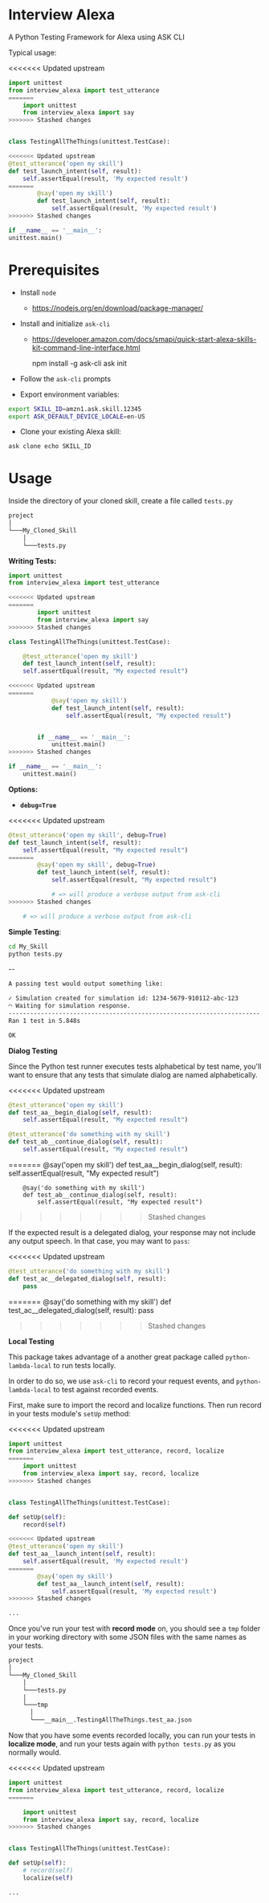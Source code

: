 Interview Alexa
===============

A Python Testing Framework for Alexa using ASK CLI

Typical usage:

<<<<<<< Updated upstream
```python
import unittest
from interview_alexa import test_utterance
=======
    import unittest
    from interview_alexa import say
>>>>>>> Stashed changes


class TestingAllTheThings(unittest.TestCase):

<<<<<<< Updated upstream
@test_utterance('open my skill')
def test_launch_intent(self, result):
    self.assertEqual(result, 'My expected result')
=======
        @say('open my skill')
        def test_launch_intent(self, result):
            self.assertEqual(result, 'My expected result')
>>>>>>> Stashed changes

if __name__ == '__main__':
unittest.main()
```

Prerequisites
=============

* Install ``node``
  * <https://nodejs.org/en/download/package-manager/>

* Install and initialize ``ask-cli``
	* <https://developer.amazon.com/docs/smapi/quick-start-alexa-skills-kit-command-line-interface.html>

    	npm install -g ask-cli
    	ask init

* Follow the ``ask-cli`` prompts

* Export environment variables:

```bash
export SKILL_ID=amzn1.ask.skill.12345
export ASK_DEFAULT_DEVICE_LOCALE=en-US
```

* Clone your existing Alexa skill:

```bash
ask clone echo SKILL_ID
```


Usage
=====

Inside the directory of your cloned skill, create a file called ``tests.py``

```bash
project
│
└───My_Cloned_Skill
	│
	└───tests.py
```

**Writing Tests:**

```python
import unittest
from interview_alexa import test_utterance

<<<<<<< Updated upstream
=======
		import unittest
		from interview_alexa import say
>>>>>>> Stashed changes

class TestingAllTheThings(unittest.TestCase):

    @test_utterance('open my skill')
    def test_launch_intent(self, result):
	self.assertEqual(result, "My expected result")

<<<<<<< Updated upstream
=======
		    @say('open my skill')
		    def test_launch_intent(self, result):
		        self.assertEqual(result, "My expected result")


		if __name__ == '__main__':
		    unittest.main()
>>>>>>> Stashed changes

if __name__ == '__main__':
    unittest.main()
```

**Options:**

- **`debug=True`**

<<<<<<< Updated upstream
```python
@test_utterance('open my skill', debug=True)
def test_launch_intent(self, result):
    self.assertEqual(result, "My expected result")
=======
		@say('open my skill', debug=True)
		def test_launch_intent(self, result):
		    self.assertEqual(result, "My expected result")

		    # => will produce a verbose output from ask-cli
>>>>>>> Stashed changes

    # => will produce a verbose output from ask-cli
```

**Simple Testing**:

```bash
cd My_Skill
python tests.py
```

--
```bash
A passing test would output something like:

✓ Simulation created for simulation id: 1234-5679-910112-abc-123
◠ Waiting for simulation response.
----------------------------------------------------------------------
Ran 1 test in 5.848s

OK
```

**Dialog Testing**

Since the Python test runner executes tests alphabetical by test name, you'll want to ensure that any tests that simulate dialog are named alphabetically.

<<<<<<< Updated upstream
```python
@test_utterance('open my skill')
def test_aa__begin_dialog(self, result):
    self.assertEqual(result, "My expected result")

@test_utterance('do something with my skill')
def test_ab__continue_dialog(self, result):
    self.assertEqual(result, "My expected result")
```
=======
		@say('open my skill')
		def test_aa__begin_dialog(self, result):
		    self.assertEqual(result, "My expected result")

		@say('do something with my skill')
		def test_ab__continue_dialog(self, result):
		    self.assertEqual(result, "My expected result")
>>>>>>> Stashed changes


If the expected result is a delegated dialog, your response may not include any output speech. In that case, you may want to ``pass``:

<<<<<<< Updated upstream
```python
@test_utterance('do something with my skill')
def test_ac__delegated_dialog(self, result):
    pass
```
=======
		@say('do something with my skill')
		def test_ac__delegated_dialog(self, result):
		    pass
>>>>>>> Stashed changes


**Local Testing**

This package takes advantage of a another great package called ``python-lambda-local`` to run tests locally.

In order to do so, we use ``ask-cli`` to record your request events, and ``python-lambda-local`` to test against recorded events.

First, make sure to import the record and localize functions. Then run record in your tests module's ``setUp`` method:

<<<<<<< Updated upstream
```python
import unittest
from interview_alexa import test_utterance, record, localize
=======
    import unittest
    from interview_alexa import say, record, localize
>>>>>>> Stashed changes


class TestingAllTheThings(unittest.TestCase):

def setUp(self):
    record(self)

<<<<<<< Updated upstream
@test_utterance('open my skill')
def test_aa__launch_intent(self, result):
    self.assertEqual(result, 'My expected result')
=======
        @say('open my skill')
        def test_aa__launch_intent(self, result):
            self.assertEqual(result, 'My expected result')
>>>>>>> Stashed changes

...
```

Once you've run your test with **record mode** on, you should see a ``tmp`` folder in your working directory with some JSON files with the same names as your tests.

```bash
project
│
└───My_Cloned_Skill
	│
	└───tests.py
	│
	└───tmp
	  │
	  └───__main__.TestingAllTheThings.test_aa.json
```

Now that you have some events recorded locally, you can run your tests in **localize mode**, and run your tests again with ``python tests.py`` as you normally would.

<<<<<<< Updated upstream
```python
import unittest
from interview_alexa import test_utterance, record, localize
=======

    import unittest
    from interview_alexa import say, record, localize
>>>>>>> Stashed changes


class TestingAllTheThings(unittest.TestCase):

def setUp(self):
    # record(self)
    localize(self)

...
```